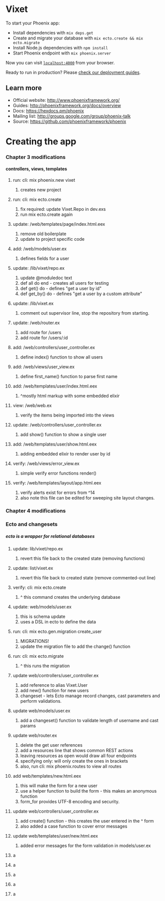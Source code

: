 # Vixet

To start your Phoenix app:

  * Install dependencies with `mix deps.get`
  * Create and migrate your database with `mix ecto.create && mix ecto.migrate`
  * Install Node.js dependencies with `npm install`
  * Start Phoenix endpoint with `mix phoenix.server`

Now you can visit [`localhost:4000`](http://localhost:4000) from your browser.

Ready to run in production? Please [check our deployment guides](http://www.phoenixframework.org/docs/deployment).

## Learn more

  * Official website: http://www.phoenixframework.org/
  * Guides: http://phoenixframework.org/docs/overview
  * Docs: https://hexdocs.pm/phoenix
  * Mailing list: http://groups.google.com/group/phoenix-talk
  * Source: https://github.com/phoenixframework/phoenix

# Creating the app
### Chapter 3 modifications
#### controllers, views, templates

1. run: cli: mix phoenix.new vixet
    1. creates new project

2. run: cli: mix ecto.create
    1. fix required: update Vixet.Repo in dev.exs
    2. run mix ecto.create again

3. update: /web/templates/page/index.html.eex
    1. remove old boilerplate
    2. update to project specific code

4. add: /web/models/user.ex
    1. defines fields for a user

5. update: /lib/vixet/repo.ex
    1. update @moduledoc text
    2. def all do end - creates all users for testing
    3. def get() do - defines "get a user by id"
    4. def get_by() do - defines "get a user by a custom attribute"

6. update: /lib/vixet.ex
    1. comment out supervisor line, stop the repository from starting.

7. update: /web/router.ex
    1. add route for /users
    2. add route for /users/:id

8. add: /web/controllers/user_controller.ex
    1. define index() function to show all users

9. add: /web/views/user_view.ex
    1. define first_name() function to parse first name

10. add: /web/templates/user/index.html.eex
    1. ^mostly html markup with some embedded elixir

11. view: /web/web.ex
    1. verify the items being imported into the views

12. update: /web/controllers/user_controller.ex
    1. add show() function to show a single user

13. add: /web/templates/user/show.html.eex
    1. adding embedded elixir to render user by id  

14. verify: /web/views/error_view.ex
    1. simple verify error functions render()

15. verify: /web/templates/layout/app.html.eex
    1. verify alerts exist for errors from ^14
    2. also note this file can be edited for sweeping site layout changes.


### Chapter 4 modifications
### Ecto and changesets
##### ecto is a wrapper for relational databases

1. update: lib/vixet/repo.ex
    1. revert this file back to the created state (removing functions)

2. update: list/vixet.ex
    1. revert this file back to created state (remove commented-out line)

3. verify: cli: mix ecto.create
    1. ^ this command creates the underlying database

4. update: web/models/user.ex
    1. this is schema update
    2. uses a DSL in ecto to define the data

5. run: cli: mix ecto.gen.migration create_user
    1. MIGRATIONS!
    2. update the migration file to add the change() function

6. run: cli: mix ecto.migrate
    1. ^ this runs the migration

7. update web/controllers/user_controller.ex
    1. add reference to alias Vixet.User
    2. add new() function for new users
    3. changeset - lets Ecto manage record changes, cast parameters and perform validations.

8. update web/models/user.ex
    1. add a changeset() function to validate length of username and cast params

9. update web/router.ex
    1. delete the get user references
    2. add a resources line that shows common REST actions
    3. leaving resources as open would draw all four endpoints
    4. specifying only: will only create the ones in brackets
    5. also, run cli: mix phoenix.routes to view all routes

10. add web/templates/new.html.eex
    1. this will make the form for a new user
    2. use a helper function to build the form - this makes an anonymous function
    3. form_for provides UTF-8 encoding and security.

11. update web/controllers/user_controller.ex
    1. add create() function - this creates the user entered in the ^ form
    2. also added a case function to cover error messages

12. update web/templates/user/new.html.eex
    1. added error messages for the form validation in models/user.ex

13. a
14. a
15. a
16. a
17. a
